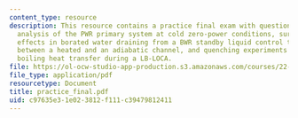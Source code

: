 ```yaml
---
content_type: resource
description: This resource contains a practice final exam with questions on hydraulic
  analysis of the PWR primary system at cold zero-power conditions, surface tension
  effects in borated water draining from a BWR standby liquid control tank, flow split
  between a heated and an adiabatic channel, and quenching experiments to stimulate
  boiling heat transfer during a LB-LOCA.
file: https://ol-ocw-studio-app-production.s3.amazonaws.com/courses/22-313j-thermal-hydraulics-in-power-technology-spring-2007/c97635e31e023812f111c39479812411_practice_final.pdf
file_type: application/pdf
resourcetype: Document
title: practice_final.pdf
uid: c97635e3-1e02-3812-f111-c39479812411
---
```

